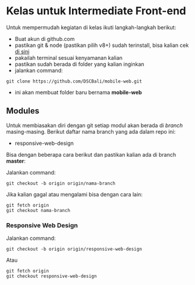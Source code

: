 # Kelas untuk Intermediate Front-end

Untuk mempermudah kegiatan di kelas ikuti langkah-langkah berikut:

- Buat akun di github.com
- pastikan git & node (pastikan pilih v8+) sudah terinstall, bisa kalian cek [di sini](https://github.com/DSCBali/preclass)
- pakailah terminal sesuai kenyamanan kalian
- pastikan sudah berada di folder yang kalian inginkan
- jalankan command:
```
git clone https://github.com/DSCBali/mobile-web.git
```
- ini akan membuat folder baru bernama **mobile-web**

## Modules

Untuk membiasakan diri dengan git setiap modul akan berada di _branch_ masing-masing.
Berikut daftar nama branch yang ada dalam repo ini:
- responsive-web-design

Bisa dengan beberapa cara berikut dan pastikan kalian ada di branch **master**:

Jalankan command:
```
git checkout -b origin origin/nama-branch
```
Jika kalian gagal atau mengalami bisa dengan cara lain:
```
git fetch origin
git checkout nama-branch
```

### Responsive Web Design
Jalankan command:
```
git checkout -b origin origin/responsive-web-design
```
Atau
```
git fetch origin
git checkout responsive-web-design
```
